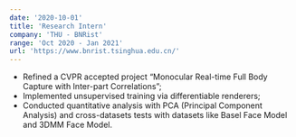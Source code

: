 ```yaml
---
date: '2020-10-01'
title: 'Research Intern'
company: 'THU - BNRist'
range: 'Oct 2020 - Jan 2021'
url: 'https://www.bnrist.tsinghua.edu.cn/'
---
```


- Refined a CVPR accepted project “Monocular Real-time Full Body Capture with Inter-part Correlations”;
- Implemented unsupervised training via differentiable renderers;
- Conducted quantitative analysis with PCA (Principal Component Analysis) and cross-datasets tests with datasets like Basel Face Model and 3DMM Face Model.
